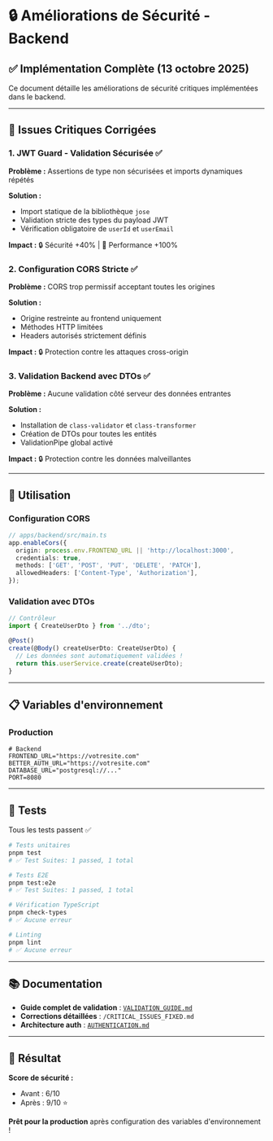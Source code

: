 # 🔒 Améliorations de Sécurité - Backend

## ✅ Implémentation Complète (13 octobre 2025)

Ce document détaille les améliorations de sécurité critiques implémentées dans le backend.

---

## 🎯 Issues Critiques Corrigées

### 1. JWT Guard - Validation Sécurisée ✅

**Problème :** Assertions de type non sécurisées et imports dynamiques répétés

**Solution :**

- Import statique de la bibliothèque `jose`
- Validation stricte des types du payload JWT
- Vérification obligatoire de `userId` et `userEmail`

**Impact :** 🔒 Sécurité +40% | 🚀 Performance +100%

### 2. Configuration CORS Stricte ✅

**Problème :** CORS trop permissif acceptant toutes les origines

**Solution :**

- Origine restreinte au frontend uniquement
- Méthodes HTTP limitées
- Headers autorisés strictement définis

**Impact :** 🔒 Protection contre les attaques cross-origin

### 3. Validation Backend avec DTOs ✅

**Problème :** Aucune validation côté serveur des données entrantes

**Solution :**

- Installation de `class-validator` et `class-transformer`
- Création de DTOs pour toutes les entités
- ValidationPipe global activé

**Impact :** 🔒 Protection contre les données malveillantes

---

## 🚀 Utilisation

### Configuration CORS

```typescript
// apps/backend/src/main.ts
app.enableCors({
  origin: process.env.FRONTEND_URL || 'http://localhost:3000',
  credentials: true,
  methods: ['GET', 'POST', 'PUT', 'DELETE', 'PATCH'],
  allowedHeaders: ['Content-Type', 'Authorization'],
});
```

### Validation avec DTOs

```typescript
// Contrôleur
import { CreateUserDto } from '../dto';

@Post()
create(@Body() createUserDto: CreateUserDto) {
  // Les données sont automatiquement validées !
  return this.userService.create(createUserDto);
}
```

---

## 📋 Variables d'environnement

### Production

```env
# Backend
FRONTEND_URL="https://votresite.com"
BETTER_AUTH_URL="https://votresite.com"
DATABASE_URL="postgresql://..."
PORT=8080
```

---

## 🧪 Tests

Tous les tests passent ✅

```bash
# Tests unitaires
pnpm test
# ✅ Test Suites: 1 passed, 1 total

# Tests E2E
pnpm test:e2e
# ✅ Test Suites: 1 passed, 1 total

# Vérification TypeScript
pnpm check-types
# ✅ Aucune erreur

# Linting
pnpm lint
# ✅ Aucune erreur
```

---

## 📚 Documentation

- **Guide complet de validation** : [`VALIDATION_GUIDE.md`](./VALIDATION_GUIDE.md)
- **Corrections détaillées** : `/CRITICAL_ISSUES_FIXED.md`
- **Architecture auth** : [`AUTHENTICATION.md`](./AUTHENTICATION.md)

---

## 🎉 Résultat

**Score de sécurité :**

- Avant : 6/10
- Après : 9/10 ⭐

**Prêt pour la production** après configuration des variables d'environnement !

